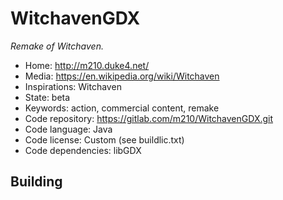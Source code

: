# WitchavenGDX

_Remake of Witchaven._

- Home: http://m210.duke4.net/
- Media: https://en.wikipedia.org/wiki/Witchaven
- Inspirations: Witchaven
- State: beta
- Keywords: action, commercial content, remake
- Code repository: https://gitlab.com/m210/WitchavenGDX.git
- Code language: Java
- Code license: Custom (see buildlic.txt)
- Code dependencies: libGDX

## Building
